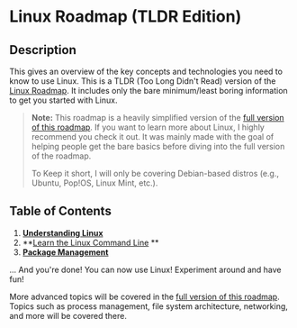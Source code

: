 # Linux Roadmap (TLDR Edition)

## Description

This gives an overview of the key concepts and technologies you need to know to
use Linux. This is a TLDR (Too Long Didn't Read)
version of the [Linux Roadmap](/operatingSystems/linux/Linux.md). It includes
only the bare minimum/least boring information to get you started with Linux.

> **Note:** This roadmap is a heavily simplified version of the [full version of
> this roadmap](/operatingSystems/linux/Linux.md). If you want to learn more
> about Linux, I highly recommend you check it out. It was mainly made with the
> goal of helping people get the bare basics before diving into the full version
> of the roadmap.
>
> To Keep it short, I will only be covering Debian-based distros (e.g., Ubuntu,
> Pop!OS, Linux Mint, etc.).

## Table of Contents

1. **[Understanding Linux](/operatingSystems/linux/tldr/understandLinux.md)**
2. **[Learn the Linux Command Line](/operatingSystems/linux/tldr/commandLine.md)
   **
3. **[Package Management](/operatingSystems/linux/tldr/packageManagement.md)**

... And you're done! You can now use Linux! Experiment around and have fun!

More advanced topics will be covered in
the [full version of this roadmap](/operatingSystems/linux/tldr/TLDR.md). Topics
such as process management, file system architecture, networking, and more will
be covered there.

